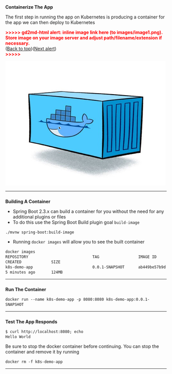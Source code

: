 
## 
**Containerize The App**

The first step in running the app on Kubernetes is producing a container for the app we can then deploy to Kubernetes



<p id="gdcalert1" ><span style="color: red; font-weight: bold">>>>>>  gd2md-html alert: inline image link here (to images/image1.png). Store image on your image server and adjust path/filename/extension if necessary. </span><br>(<a href="#">Back to top</a>)(<a href="#gdcalert2">Next alert</a>)<br><span style="color: red; font-weight: bold">>>>>> </span></p>


![alt_text](images/image1.png "image_tooltip")




---



### 
**Building A Container**



*   Spring Boot 2.3.x can build a container for you without the need for any additional plugins or files
*   To do this use the Spring Boot Build plugin goal `build-image`


```execute-1
./mvnw spring-boot:build-image

```


*   Running `docker images` will allow you to see the built container


```execute-2
docker images
REPOSITORY                            TAG                 IMAGE ID            CREATED             SIZE
k8s-demo-app                          0.0.1-SNAPSHOT      ab449be57b9d        5 minutes ago       124MB
```


---


### 
**Run The Container**


```execute-1
docker run --name k8s-demo-app -p 8080:8080 k8s-demo-app:0.0.1-SNAPSHOT
```




---



### 
**Test The App Responds**


```execute-2
$ curl http://localhost:8080; echo
Hello World
```


Be sure to stop the docker container before continuing. You can stop the container and remove it by running 
```execute-1
docker rm -f k8s-demo-app 
```

---

